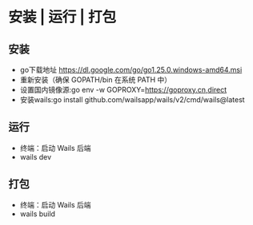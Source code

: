 # 安装 | 运行 | 打包

## 安装
* go下载地址 https://dl.google.com/go/go1.25.0.windows-amd64.msi
* 重新安装（确保 GOPATH/bin 在系统 PATH 中）
* 设置国内镜像源:go env -w GOPROXY=https://goproxy.cn,direct
* 安装wails:go install github.com/wailsapp/wails/v2/cmd/wails@latest

## 运行
* 终端：启动 Wails 后端
* wails dev

## 打包
* 终端：启动 Wails 后端
* wails build